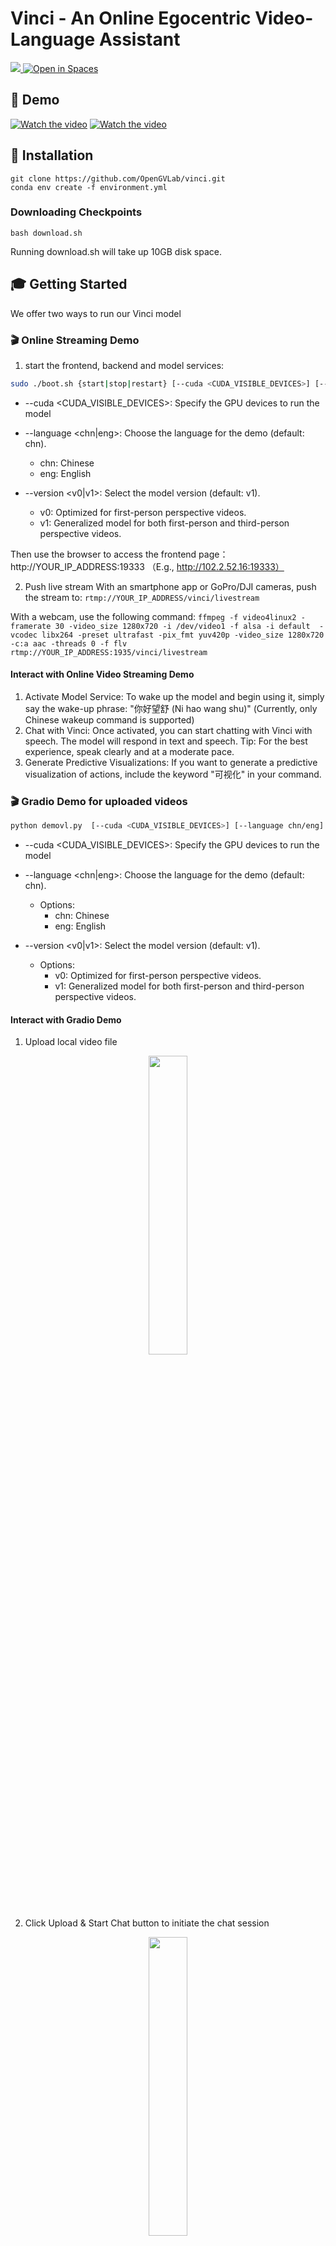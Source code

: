 # Vinci - An Online Egocentric Video-Language Assistant
<a src="https://img.shields.io/badge/cs.CV-2412.21080-b31b1b?logo=arxiv&logoColor=red" href="https://arxiv.org/abs/2412.21080"> <img src="https://img.shields.io/badge/cs.CV-2412.21080-b31b1b?logo=arxiv&logoColor=red">
</a>  <a href="https://huggingface.co/hyf015/Vinci-8B-ckpt"><img src="https://huggingface.co/datasets/huggingface/badges/raw/main/open-in-hf-spaces-sm-dark.svg" alt="Open in Spaces"> </a> 

## 📣 Demo

[![Watch the video](https://img.youtube.com/vi/R0cz616OiPs/0.jpg)](https://www.youtube.com/watch?v=R0cz616OiPs)
[![Watch the video](https://img.youtube.com/vi/TOGwhn-vp1s/0.jpg)](https://www.youtube.com/watch?v=TOGwhn-vp1s)


## 🔨 Installation
```
git clone https://github.com/OpenGVLab/vinci.git
conda env create -f environment.yml
```
### Downloading Checkpoints
```
bash download.sh
```
Running download.sh will take up 10GB disk space.

## 🎓 Getting Started
We offer two ways to run our Vinci model

### 🎬  Online Streaming Demo
1. start the frontend, backend and model services: 
```bash
sudo ./boot.sh {start|stop|restart} [--cuda <CUDA_VISIBLE_DEVICES>] [--language chn/eng] [--version v0/v1]
```

- --cuda <CUDA_VISIBLE_DEVICES>: Specify the GPU devices to run the model
- --language <chn|eng>: Choose the language for the demo (default: chn).
  - chn: Chinese 
  - eng: English

- --version <v0|v1>: Select the model version (default: v1).
  - v0: Optimized for first-person perspective videos.
  - v1: Generalized model for both first-person and third-person perspective videos.

Then use the browser to access the frontend page：http://YOUR_IP_ADDRESS:19333 （E.g., http://102.2.52.16:19333）

2. Push live stream
With an smartphone app or GoPro/DJI cameras, push the stream to: `rtmp://YOUR_IP_ADDRESS/vinci/livestream`

With a webcam, use the following command: `ffmpeg -f video4linux2 -framerate 30 -video_size 1280x720 -i /dev/video1 -f alsa -i default  -vcodec libx264 -preset ultrafast -pix_fmt yuv420p -video_size 1280x720   -c:a aac -threads 0 -f flv rtmp://YOUR_IP_ADDRESS:1935/vinci/livestream`

#### Interact with Online Video Streaming Demo
1. Activate Model Service: To wake up the model and begin using it, simply say the wake-up phrase: "你好望舒 (Ni hao wang shu)" (Currently, only Chinese wakeup command is supported)
2. Chat with Vinci: Once activated, you can start chatting with Vinci with speech. The model will respond in text and speech. 
Tip: For the best experience, speak clearly and at a moderate pace. 
3. Generate Predictive Visualizations: If you want to generate a predictive visualization of actions, include the keyword "可视化" in your command. 

### 🎬 Gradio Demo for uploaded videos
```bash
python demovl.py  [--cuda <CUDA_VISIBLE_DEVICES>] [--language chn/eng] [--version v0/v1]
```
- --cuda <CUDA_VISIBLE_DEVICES>: Specify the GPU devices to run the model
- --language <chn|eng>: Choose the language for the demo (default: chn).
  - Options: 
    - chn: Chinese 
    - eng: English
  
- --version <v0|v1>: Select the model version (default: v1).
  - Options: 
    - v0: Optimized for first-person perspective videos.
    - v1: Generalized model for both first-person and third-person perspective videos.

#### Interact with Gradio Demo
1. Upload local video file
<div align="center">
<img src="assets/1-dl.PNG" width="35%">
</div>

2. Click Upload & Start Chat button to initiate the chat session
<div align="center">
<img src="assets/2-start.PNG" width="35%">
</div>

3. Click the play button to start playing the video
<div align="center">
<img src="assets/3-play.PNG" width="55%">
</div>

4. Adjusting the Stride of Memory. This allows you to control the granularity of the model's memory. 
<div align="center">
<img src="assets/4-adjust.PNG" width="55%">
</div>

5. Real-Time Interaction：Type your questions in the chat box. The model will respond based on the current frame and historical context.


<div align="center">
<img src="assets/5-chat.PNG" width="75%">
<figcaption>Describe current action</figcaption>
</div>
<br>
<div align="center">
<img src="assets/6-chat.PNG" width="75%">
<figcaption>Retreive object from the history</figcaption>
</div>
<br>

<div align="center">
<img src="assets/7-chat.PNG" width="75%">
<figcaption>Summarize previous actions</figcaption>
</div>
<br>

<div align="center">
<img src="assets/8-chat.PNG" width="75%">
<figcaption>Scene understanding</figcaption>
</div>
<br>

<div align="center">
<img src="assets/9-chat.PNG" width="75%">
<figcaption>Temporal grounding</figcaption>
</div>
<br>

<div align="center">
<img src="assets/10-chat.PNG" width="75%">
<figcaption>Predict future actions</figcaption>
</div>
<br>


6. Generate future videos: based on the current frame and the historical context, the model can generate a short future video.
<div align="center">
<img src="assets/11-gen.png" width="75%">
<figcaption>Generate future actions</figcaption>
</div>

## ✒️ Citation
If this work is helpful for your research, please consider citing us.
```
@article{pei2024egovideo,
  title={Vinci: A Real-time Embodied Smart Assistant based on Egocentric Vision-Language Model},
  author={Huang, Yifei and Xu, Jilan and Pei, Baoqi and He, Yuping and Chen, Guo and Yang, Lijin and Chen, Xinyuan and Wang, Yaohui and Nie, Zheng and Liu, Jinyao and Fan, Guoshun and Lin, Dechen and Fang, Fang and Li, Kunpeng and Yuan, Chang and Wang, Yali and Qiao, Yu and Wang, Limin},
  journal={arXiv preprint arXiv:2412.21080},
  year={2024}
}
```

```
@article{pei2024egovideo,
  title={EgoVideo: Exploring Egocentric Foundation Model and Downstream Adaptation},
  author={Pei, Baoqi and Chen, Guo and Xu, Jilan and He, Yuping and Liu, Yicheng and Pan, Kanghua and Huang, Yifei and Wang, Yali and Lu, Tong and Wang, Limin and Qiao, Yu},
  journal={arXiv preprint arXiv:2406.18070 },
  year={2024}
}
```
```
@inproceedings{xu2024retrieval,
  title={Retrieval-augmented egocentric video captioning},
  author={Xu, Jilan and Huang, Yifei and Hou, Junlin and Chen, Guo and Zhang, Yuejie and Feng, Rui and Xie, Weidi},
  booktitle={Proceedings of the IEEE/CVF Conference on Computer Vision and Pattern Recognition},
  pages={13525--13536},
  year={2024}
}
```
```
 @InProceedings{huang2024egoexolearn,
     title={EgoExoLearn: A Dataset for Bridging Asynchronous Ego- and Exo-centric View of Procedural Activities in Real World},
     author={Huang, Yifei and Chen, Guo and Xu, Jilan and Zhang, Mingfang and Yang, Lijin and Pei, Baoqi and Zhang, Hongjie and Lu, Dong and Wang, Yali and Wang, Limin and Qiao, Yu},
     booktitle={Proceedings of the IEEE/CVF Conference on Computer Vision and Pattern Recognition},
     year={2024}
 }
```
```
@inproceedings{chen2023seine,
  title={Seine: Short-to-long video diffusion model for generative transition and prediction},
  author={Chen, Xinyuan and Wang, Yaohui and Zhang, Lingjun and Zhuang, Shaobin and Ma, Xin and Yu, Jiashuo and Wang, Yali and Lin, Dahua and Qiao, Yu and Liu, Ziwei},
  booktitle={The Twelfth International Conference on Learning Representations},
  year={2023}
}
```
```
@article{wang2024internvideo2,
  title={Internvideo2: Scaling video foundation models for multimodal video understanding},
  author={Wang, Yi and Li, Kunchang and Li, Xinhao and Yu, Jiashuo and He, Yinan and Wang, Chenting and Chen, Guo and Pei, Baoqi and Zheng, Rongkun and Xu, Jilan and Wang, Zun and others},
  journal={arXiv preprint arXiv:2403.15377},
  year={2024}
}
```